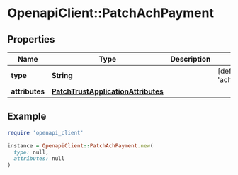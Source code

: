 # OpenapiClient::PatchAchPayment

## Properties

| Name | Type | Description | Notes |
| ---- | ---- | ----------- | ----- |
| **type** | **String** |  | [default to &#39;achPayment&#39;] |
| **attributes** | [**PatchTrustApplicationAttributes**](PatchTrustApplicationAttributes.md) |  |  |

## Example

```ruby
require 'openapi_client'

instance = OpenapiClient::PatchAchPayment.new(
  type: null,
  attributes: null
)
```

